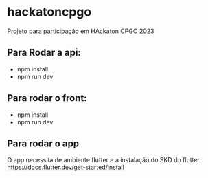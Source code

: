 # hackatoncpgo

Projeto para participação em HAckaton CPGO 2023

## Para Rodar a api:

- npm install
- npm run dev

## Para rodar o front:

- npm install
- npm run dev

## Para rodar o app

O app necessita de ambiente flutter e a instalação do SKD do flutter.
https://docs.flutter.dev/get-started/install
